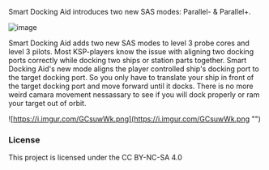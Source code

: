 Smart Docking Aid introduces two new SAS modes: Parallel- & Parallel+.

![image](https://i.imgur.com/LWJbNG3.png "")

Smart Docking Aid adds two new SAS modes to level 3 probe cores and level 3 pilots. Most KSP-players know the issue with aligning two docking ports correctly while docking two ships or station parts together. Smart Docking Aid's new mode aligns the player controlled ship's docking port to the target docking port. So you only have to translate your ship in front of the target docking port and move forward until it docks. There is no more weird camara movement nessassary to see if you will dock properly or ram your target out of orbit.

![https://i.imgur.com/GCsuwWk.png](https://i.imgur.com/GCsuwWk.png "")

### License
This project is licensed under the CC BY-NC-SA 4.0
